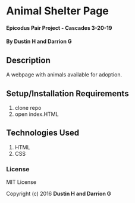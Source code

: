 # Animal Shelter Page

#### Epicodus Pair Project - Cascades 3-20-19

#### By Dustin H and Darrion G

## Description

A webpage with animals available for adoption.

## Setup/Installation Requirements

1. clone repo
2. open index.HTML

## Technologies Used

1. HTML
2. CSS

### License

MIT License

Copyright (c) 2016 **Dustin H and Darrion G**
